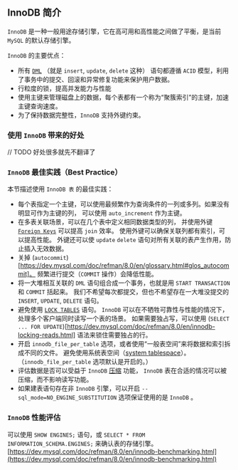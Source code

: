 ## InnoDB 简介
`InnoDB` 是一种一般用途存储引擎，它在高可用和高性能之间做了平衡，是当前 `MySQL` 的默认存储引擎。

`InnoDB` 的主要优点：
- 所有 [`DML`](https://dev.mysql.com/doc/refman/8.0/en/glossary.html#glos_dml)
  （就是 `insert`, `update`, `delete` 这种）
  语句都遵循 `ACID` 模型，利用了事务中的提交、回滚和异常修复功能来保护用户数据。
- 行粒度的锁，提高并发能力与性能
- 使用主键来管理磁盘上的数据，每个表都有一个称为“聚簇索引”的主键，加速主键查询速度。
- 为了保持数据完整性，`InnoDB` 支持外键约束。

### 使用 `InnoDB` 带来的好处
// TODO 好处很多就先不翻译了

### `InnoDB` 最佳实践（Best Practice）
本节描述使用 `InnoDB 表` 的最佳实践：

- 每个表指定一个主键，可以使用最频繁作为查询条件的一列或多列。如果没有明显可作为主键的列，
  可以使用 `auto_increment` 作为主键。
- 在多表关联场景，可以在几个表中定义相同数据类型的列，
  并使用外键 [`Foreign Keys`](https://dev.mysql.com/doc/refman/8.0/en/glossary.html#glos_foreign_key)
  可以提高 `join` 效率。
  使用外键可以确保关联列都有索引，可以提高性能。
  外键还可以使 `update` `delete` 语句对所有关联的表产生作用，防止插入无效数据。
- 关掉 (`autocommit`)[https://dev.mysql.com/doc/refman/8.0/en/glossary.html#glos_autocommit]。
  频繁进行提交（`COMMIT` 操作）会降低性能。
- 将一大堆相互关联的 `DML` 语句组合成一个事务，也就是用 `START TRANSACTION` 和 `COMMIT` 括起来。
  我们不希望每次都提交，但也不希望存在一大堆没提交的 `INSERT`, `UPDATE`, `DELETE` 语句。
- 避免使用 [`LOCK TABLES`](https://dev.mysql.com/doc/refman/8.0/en/lock-tables.html) 语句。
  `InnoDB` 可以在不牺牲可靠性与性能的情况下，处理多个客户端同时读写一个表的场景。
  如果需要独占写，可以使用 (`SELECT ... FOR UPDATE`)[https://dev.mysql.com/doc/refman/8.0/en/innodb-locking-reads.html]
  语法来锁住需要独占的行。
- 开启 `innodb_file_per_table` 选项，或者使用“一般表空间”来将数据和索引拆成不同的文件。
  避免使用系统表空间（[system tablespace](https://dev.mysql.com/doc/refman/8.0/en/glossary.html#glos_system_tablespace)）。
  （`innodb_file_per_table` 选项默认是开启的。）
- 评估数据是否可以受益于 `InnoDB` [压缩](https://dev.mysql.com/doc/refman/8.0/en/glossary.html#glos_compression) 功能，
  `InnoDB` 表在合适的情况可以被压缩，而不影响读写功能。
- 如果建表语句存在非 `InnoDB` 引擎，可以开启 `--sql_mode=NO_ENGINE_SUBSTITUTION` 选项保证使用的是 `InnoDB` 。

### `InnoDB` 性能评估
可以使用 `SHOW ENGINES;` 语句，或 `SELECT * FROM INFORMATION_SCHEMA.ENGINES;` 来确认表的存储引擎。
[https://dev.mysql.com/doc/refman/8.0/en/innodb-benchmarking.html](https://dev.mysql.com/doc/refman/8.0/en/innodb-benchmarking.html)
